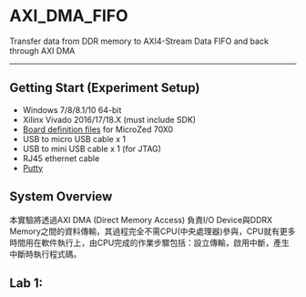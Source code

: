 # AXI_DMA_FIFO
Transfer data from DDR memory to AXI4-Stream Data FIFO and back through AXI DMA
***
## Getting Start (Experiment Setup)
+ Windows 7/8/8.1/10 64-bit
+ Xilinx Vivado 2016/17/18.X (must include SDK)
+ [Board definition files](http://microzed.org/support/documentation/1519) for MicroZed 70X0
+ USB to micro USB cable x 1 
+ USB to mini USB cable x 1 (for JTAG)
+ RJ45 ethernet cable
+ [Putty](https://www.chiark.greenend.org.uk/~sgtatham/putty/latest.html)
## System Overview
本實驗將透過AXI DMA (Direct Memory Access) 負責I/O Device與DDRX Memory之間的資料傳輸，其過程完全不需CPU(中央處理器)參與，CPU就有更多時間用在軟件執行上，由CPU完成的作業步驟包括：設立傳輸，啟用中斷，產生中斷時執行程式碼。
## Lab 1: 
